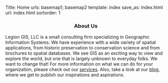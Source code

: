 Title: Home
urls: basemap1; basemap2
template: index
save_as: index.html
url: index.html
sortorder: 1

<center><h3>About Us</h3></center>

Legion GIS, LLC is a small consulting firm specializing in Geographic Information Systems. We have experience with a wide variety of spatial applications, from historic preservation to conservation science and from brochures to spatial databases. We see GIS as an exciting way to view and explore the world, but one that is largely unknown to everyday folks. We want to change that! For more information on what we can do for your organization, please check out our [services](/pages/services.html). Also, take a look at our [blog](/pages/blog.html), where we get to publish our inspirations and aspirations.